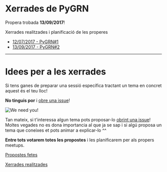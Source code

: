 # Xerrades de PyGRN

Propera trobada **13/09/2017**!

Xerrades realitzades i planificació de les properes

- [12/07/2017 - PyGRN#1](https://github.com/pygrn/ideesxerrades/tree/master/20170712)
- [13/09/2017 - PyGRN#2](https://www.meetup.com/PythonGirona/events/241597660/)


-----------------


# Idees per a les xerrades

Si tens ganes de preparar una sessió específica tractant un tema en concret aquest és el teu lloc! 

**No tinguis por** i [obre una issue](https://github.com/pygrn/ideesxerrades/issues/new)!

![We need you!](https://myopenuniversitylife.files.wordpress.com/2011/08/we-need-you.jpg)

Tan mateix, si t'interessa algun tema pots proposar-lo [obrint una issue](https://github.com/pygrn/ideesxerrades/issues/new)! Moltes vegades no es dona importancia al que ja se sap i si algú proposa un tema que coneixes et pots animar a explicar-lo ^^

**Entre tots votarem totes les propostes** i les planificarem per als propers meetups.


[Propostes fetes](https://github.com/pygrn/ideesxerrades/issues)

[Xerrades realitzades](https://github.com/pygrn/xerrades)

